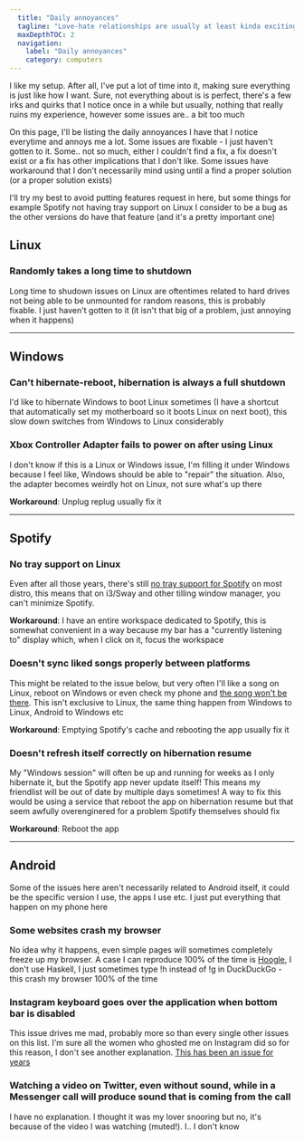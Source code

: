 ```yaml
---
  title: "Daily annoyances"
  tagline: "Love-hate relationships are usually at least kinda excitings, not so much here"
  maxDepthTOC: 2
  navigation:
    label: "Daily annoyances"
    category: computers
---
```


I like my setup. After all, I've put a lot of time into it, making sure everything is just like how I want. Sure, not everything about is is perfect, there's a few irks and quirks that I notice once in a while but usually, nothing that really ruins my experience, however some issues are.. a bit too much

On this page, I'll be listing the daily annoyances I have that I notice everytime and annoys me a lot. Some issues are fixable - I just haven't gotten to it. Some.. not so much, either I couldn't find a fix, a fix doesn't exist or a fix has other implications that I don't like. Some issues have workaround that I don't necessarily mind using until a find a proper solution (or a proper solution exists)

I'll try my best to avoid putting features request in here, but some things for example Spotify not having tray support on Linux I consider to be a bug as the other versions do have that feature (and it's a pretty important one)

## Linux

### Randomly takes a long time to shutdown

Long time to shudown issues on Linux are oftentimes related to hard drives not being able to be unmounted for random reasons, this is probably fixable. I just haven't gotten to it (it isn't that big of a problem, just annoying when it happens)

---

## Windows

### Can't hibernate-reboot, hibernation is always a full shutdown

I'd like to hibernate Windows to boot Linux sometimes (I have a shortcut that automatically set my motherboard so it boots Linux on next boot), this slow down switches from Windows to Linux considerably

### Xbox Controller Adapter fails to power on after using Linux

I don't know if this is a Linux or Windows issue, I'm filling it under Windows because I feel like, Windows should be able to "repair" the situation. Also, the adapter becomes weirdly hot on Linux, not sure what's up there

**Workaround**: Unplug replug usually fix it

---

## Spotify

### No tray support on Linux

Even after all those years, there's still [no tray support for Spotify](https://community.spotify.com/t5/Desktop-Linux/Cannot-minimize-to-tray-on-Linux/td-p/1703131) on most distro, this means that on i3/Sway and other tilling window manager, you can't minimize Spotify.

**Workaround**: I have an entire workspace dedicated to Spotify, this is somewhat convenient in a way because my bar has a "currently listening to" display which, when I click on it, focus the workspace

### Doesn't sync liked songs properly between platforms

This might be related to the issue below, but very often I'll like a song on Linux, reboot on Windows or even check my phone and [the song won't be there](https://community.spotify.com/t5/Desktop-Windows/Spotify-liked-songs-not-syncing-properly-across-android-and/td-p/4782488). This isn't exclusive to Linux, the same thing happen from Windows to Linux, Android to Windows etc

**Workaround**: Emptying Spotify's cache and rebooting the app usually fix it

### Doesn't refresh itself correctly on hibernation resume

My "Windows session" will often be up and running for weeks as I only hibernate it, but the Spotify app never update itself! This means my friendlist will be out of date by multiple days sometimes! A way to fix this would be using a service that reboot the app on hibernation resume but that seem awfully overenginered for a problem Spotify themselves should fix

**Workaround**: Reboot the app

---

## Android

Some of the issues here aren't necessarily related to Android itself, it could be the specific version I use, the apps I use etc. I just put everything that happen on my phone here

### Some websites crash my browser

No idea why it happens, even simple pages will sometimes completely freeze up my browser. A case I can reproduce 100% of the time is [Hoogle](https://hoogle.haskell.org/), I don't use Haskell, I just sometimes type !h instead of !g in DuckDuckGo - this crash my browser 100% of the time

### Instagram keyboard goes over the application when bottom bar is disabled

This issue drives me mad, probably more so than every single other issues on this list. I'm sure all the women who ghosted me on Instagram did so for this reason, I don't see another explanation. [This has been an issue for years](https://forums.androidcentral.com/ask-question/848949-keyboard-covers-what-im-typing-instagram.html)

### Watching a video on Twitter, even without sound, while in a Messenger call will produce sound that is coming from the call

I have no explanation. I thought it was my lover snooring but no, it's because of the video I was watching (muted!). I.. I don't know
